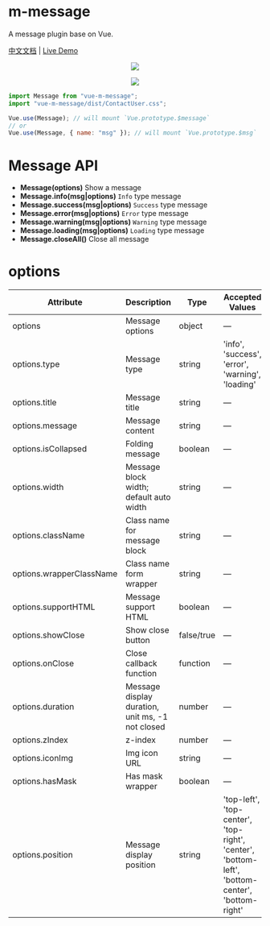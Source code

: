 # m-message

A message plugin base on Vue.

[中文文档](README-zh.md) | [Live Demo](https://mengdu.github.io/m-message/index.html)

<div align="center">

![](./20190722111215.png)

![](./20190722111342.png)

</div>

```js
import Message from "vue-m-message";
import "vue-m-message/dist/ContactUser.css";

Vue.use(Message); // will mount `Vue.prototype.$message`
// or
Vue.use(Message, { name: "msg" }); // will mount `Vue.prototype.$msg`
```

# Message API

- **Message(options)** Show a message
- **Message.info(msg|options)** `Info` type message
- **Message.success(msg|options)** `Success` type message
- **Message.error(msg|options)** `Error` type message
- **Message.warning(msg|options)** `Warning` type message
- **Message.loading(msg|options)** `Loading` type message
- **Message.closeAll()** Close all message

# options

| Attribute                | Description                                      | Type       | Accepted Values                                                                                 | Default |
| ------------------------ | ------------------------------------------------ | ---------- | ----------------------------------------------------------------------------------------------- | ------- |
| options                  | Message options                                  | object     | —                                                                                               | —       |
| options.type             | Message type                                     | string     | 'info', 'success', 'error', 'warning', 'loading'                                                | info    |
| options.title            | Message title                                    | string     | —                                                                                               | ''      |
| options.message          | Message content                                  | string     | —                                                                                               | ''      |
| options.isCollapsed      | Folding message                                  | boolean    | —                                                                                               | false   |
| options.width            | Message block width; default auto width          | string     | —                                                                                               | ''      |
| options.className        | Class name for message block                     | string     | —                                                                                               | —       |
| options.wrapperClassName | Class name form wrapper                          | string     | —                                                                                               | —       |
| options.supportHTML      | Message support HTML                             | boolean    | —                                                                                               | false   |
| options.showClose        | Show close button                                | false/true | —                                                                                               | false   |
| options.onClose          | Close callback function                          | function   | —                                                                                               | —       |
| options.duration         | Message display duration, unit ms, -1 not closed | number     | —                                                                                               | 3000    |
| options.zIndex           | z-index                                          | number     | —                                                                                               | 1010    |
| options.iconImg          | Img icon URL                                     | string     | —                                                                                               | —       |
| options.hasMask          | Has mask wrapper                                 | boolean    | —                                                                                               | false   |
| options.position         | Message display position                         | string     | 'top-left', 'top-center', 'top-right', 'center', 'bottom-left', 'bottom-center', 'bottom-right' |
